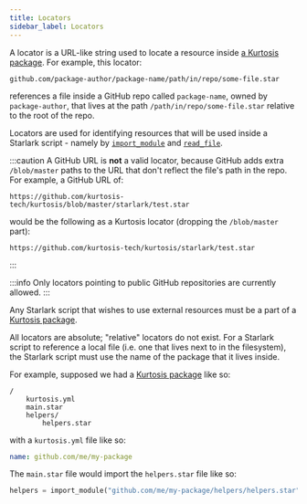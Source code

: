 ```yaml
---
title: Locators
sidebar_label: Locators
---
```


A locator is a URL-like string used to locate a resource inside [a Kurtosis package][packages]. For example, this locator:

```
github.com/package-author/package-name/path/in/repo/some-file.star
```

references a file inside a GitHub repo called `package-name`, owned by `package-author`, that lives at the path `/path/in/repo/some-file.star` relative to the root of the repo.


Locators are used for identifying resources that will be used inside a Starlark script - namely by [`import_module`](./starlark-instructions.md#import_module) and [`read_file`](./starlark-instructions.md#read_file).

:::caution
A GitHub URL is **not** a valid locator, because GitHub adds extra `/blob/master` paths to the URL that don't reflect the file's path in the repo. For example, a GitHub URL of:

```
https://github.com/kurtosis-tech/kurtosis/blob/master/starlark/test.star
```

would be the following as a Kurtosis locator (dropping the `/blob/master` part):

```
https://github.com/kurtosis-tech/kurtosis/starlark/test.star
```
:::

:::info
Only locators pointing to public GitHub repositories are currently allowed.
:::

Any Starlark script that wishes to use external resources must be
a part of a [Kurtosis package][packages].

All locators are absolute; "relative" locators do not exist. For a Starlark script to reference a local file (i.e. one that lives next to in the filesystem), the Starlark script must use the name of the package that it lives inside.

For example, supposed we had a [Kurtosis package][packages] like so:

```
/
    kurtosis.yml
    main.star
    helpers/
        helpers.star
```

with a `kurtosis.yml` file like so:

```yaml
name: github.com/me/my-package
```

The `main.star` file would import the `helpers.star` file like so:

```python
helpers = import_module("github.com/me/my-package/helpers/helpers.star")
```

<!------------------ ONLY LINKS BELOW HERE -------------------->
[packages]: ./packages.md
